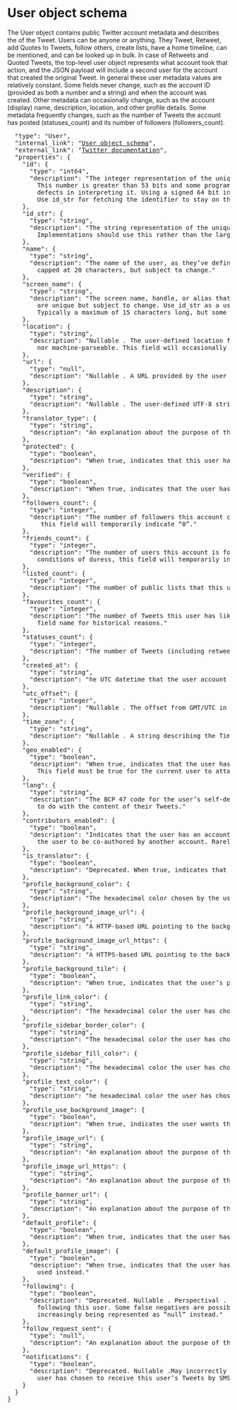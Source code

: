 # User object schema
The User object contains public Twitter account metadata and describes the of the Tweet. Users can be anyone or anything. They Tweet, Retweet, add Quotes to Tweets, follow others, create lists, have a home timeline, can be mentioned, and can be looked up in bulk.
In case of Retweets and Quoted Tweets, the top-level user object represents what account took that action, and the JSON payload will include a second user for the account that created the original Tweet.
In general these user metadata values are relatively constant. Some fields never change, such as the account ID (provided as both a number and a string) and when the account was created. Other metadata can occasionally change, such as the account (display) name, description, location, and other profile details. Some metadata frequently changes, such as the number of Tweets the account has posted (statuses_count) and its number of followers (followers_count).
<pre>
  "type": "User",
  "internal_link": "<a href= 'https://github.com/1337list/test-data/tree/master/tweet_json/user_object' >User object schema</a>",
  "external_link": "<a href= 'https://developer.twitter.com/en/docs/tweets/data-dictionary/overview/user-object' >Twitter documentation</a>",
  "properties": {
    "id": {
      "type": "int64",
      "description": "The integer representation of the unique identifier for this User. <br>        This number is greater than 53 bits and some programming languages may have difficulty/silent <br>        defects in interpreting it. Using a signed 64 bit integer for storing this identifier is safe. <br>        Use id_str for fetching the identifier to stay on the safe side."
    },
    "id_str": {
      "type": "string",
      "description": "The string representation of the unique identifier for this User. <br>        Implementations should use this rather than the large, possibly un-consumable integer in id."
    },
    "name": {
      "type": "string",
      "description": "The name of the user, as they’ve defined it. Not necessarily a person’s name. Typically <br>        capped at 20 characters, but subject to change."
    },
    "screen_name": {
      "type": "string",
      "description": "The screen name, handle, or alias that this user identifies themselves with. screen_names <br>        are unique but subject to change. Use id_str as a user identifier whenever possible. <br>        Typically a maximum of 15 characters long, but some historical accounts may exist with longer names."
    },
    "location": {
      "type": "string",
      "description": "Nullable . The user-defined location for this account’s profile. Not necessarily a location, <br>        nor machine-parseable. This field will occasionally be fuzzily interpreted by the Search service."
    },
    "url": {
      "type": "null",
      "description": "Nullable . A URL provided by the user in association with their profile."
    },
    "description": {
      "type": "string",
      "description": "Nullable . The user-defined UTF-8 string describing their account."
    },
    "translator_type": {
      "type": "string",
      "description": "An explanation about the purpose of this instance."
    },
    "protected": {
      "type": "boolean",
      "description": "When true, indicates that this user has chosen to protect their Tweets."
    },
    "verified": {
      "type": "boolean",
      "description": "When true, indicates that the user has a verified account. See Verified Accounts ."
    },
    "followers_count": {
      "type": "integer",
      "description": "The number of followers this account currently has. Under certain conditions of duress,<br>         this field will temporarily indicate “0”."
    },
    "friends_count": {
      "type": "integer",
      "description": "The number of users this account is following (AKA their “followings”). Under certain <br>        conditions of duress, this field will temporarily indicate “0”."
    },
    "listed_count": {
      "type": "integer",
      "description": "The number of public lists that this user is a member of."
    },
    "favourites_count": {
      "type": "integer",
      "description": "The number of Tweets this user has liked in the account’s lifetime. British spelling used in the <br>        field name for historical reasons."
    },
    "statuses_count": {
      "type": "integer",
      "description": "The number of Tweets (including retweets) issued by the user."
    },
    "created_at": {
      "type": "string",
      "description": "he UTC datetime that the user account was created on Twitter."
    },
    "utc_offset": {
      "type": "integer",
      "description": "Nullable . The offset from GMT/UTC in seconds."
    },
    "time_zone": {
      "type": "string",
      "description": "Nullable . A string describing the Time Zone this user declares themselves within."
    },
    "geo_enabled": {
      "type": "boolean",
      "description": "When true, indicates that the user has enabled the possibility of geotagging their Tweets. <br>        This field must be true for the current user to attach geographic data when using POST statuses / update ."
    },
    "lang": {
      "type": "string",
      "description": "The BCP 47 code for the user’s self-declared user interface language. May or may not have anything <br>        to do with the content of their Tweets."
    },
    "contributors_enabled": {
      "type": "boolean",
      "description": "Indicates that the user has an account with “contributor mode” enabled, allowing for Tweets issued by <br>        the user to be co-authored by another account. Rarely true (this is a legacy field)."
    },
    "is_translator": {
      "type": "boolean",
      "description": "Deprecated. When true, indicates that the user is a participant in Twitter’s translator community."
    },
    "profile_background_color": {
      "type": "string",
      "description": "The hexadecimal color chosen by the user for their background."
    },
    "profile_background_image_url": {
      "type": "string",
      "description": "A HTTP-based URL pointing to the background image the user has uploaded for their profile."
    },
    "profile_background_image_url_https": {
      "type": "string",
      "description": "A HTTPS-based URL pointing to the background image the user has uploaded for their profile."
    },
    "profile_background_tile": {
      "type": "boolean",
      "description": "When true, indicates that the user’s profile_background_image_url should be tiled when displayed."
    },
    "profile_link_color": {
      "type": "string",
      "description": "The hexadecimal color the user has chosen to display links with in their Twitter UI."
    },
    "profile_sidebar_border_color": {
      "type": "string",
      "description": "The hexadecimal color the user has chosen to display sidebar borders with in their Twitter UI."
    },
    "profile_sidebar_fill_color": {
      "type": "string",
      "description": "The hexadecimal color the user has chosen to display sidebar backgrounds with in their Twitter UI."
    },
    "profile_text_color": {
      "type": "string",
      "description": "he hexadecimal color the user has chosen to display text with in their Twitter UI."
    },
    "profile_use_background_image": {
      "type": "boolean",
      "description": "When true, indicates the user wants their uploaded background image to be used."
    },
    "profile_image_url": {
      "type": "string",
      "description": "An explanation about the purpose of this instance."
    },
    "profile_image_url_https": {
      "type": "string",
      "description": "An explanation about the purpose of this instance."
    },
    "profile_banner_url": {
      "type": "string",
      "description": "An explanation about the purpose of this instance."
    },
    "default_profile": {
      "type": "boolean",
      "description": "When true, indicates that the user has not altered the theme or background of their user profile."
    },
    "default_profile_image": {
      "type": "boolean",
      "description": "When true, indicates that the user has not uploaded their own profile image and a default image is <br>        used instead."
    },
    "following": {
      "type": "boolean",
      "description": "Deprecated. Nullable . Perspectival . Deprecated. When true, indicates that the authenticating user is <br>        following this user. Some false negatives are possible when set to “false,” but these false negatives are <br>        increasingly being represented as “null” instead."
    },
    "follow_request_sent": {
      "type": "null",
      "description": "An explanation about the purpose of this instance."
    },
    "notifications": {
      "type": "boolean",
      "description": "Deprecated. Nullable .May incorrectly report “false” at times. Indicates whether the authenticated <br>        user has chosen to receive this user’s Tweets by SMS. "
    }
  }
}
</pre>
